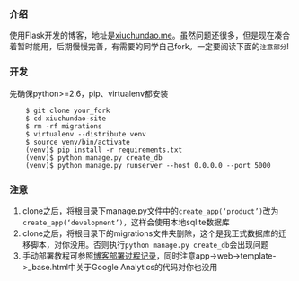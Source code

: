 ### 介绍

使用Flask开发的博客，地址是[xiuchundao.me](http://xiuchundao.me)。虽然问题还很多，但是现在凑合着暂时能用，后期慢慢完善，有需要的同学自己fork。一定要阅读下面的`注意部分`!

### 开发

先确保python>=2.6，pip、virtualenv都安装

```
	$ git clone your_fork
	$ cd xiuchundao-site
	$ rm -rf migrations
	$ virtualenv --distribute venv
	$ source venv/bin/activate
	(venv)$ pip install -r requirements.txt
	(venv)$ python manage.py create_db
	(venv)$ python manage.py runserver --host 0.0.0.0 --port 5000
```

### 注意

1. clone之后，将根目录下manage.py文件中的`create_app(‘product’)`改为`create_app(‘development’)`，这样会使用本地sqlite数据库
2. clone之后，将根目录下的migrations文件夹删除，这个是我正式数据库的迁移脚本，对你没用。否则执行`python manage.py create_db`会出现问题
3. 手动部署教程可参照[博客部署过程记录](https://xiuchundao.me/post/records-of-deploying)，同时注意app->web->template->_base.html中关于Google Analytics的代码对你也没用